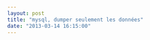 ```yaml
---
layout: post
title: "mysql, dumper seulement les données"
date: "2013-03-14 16:15:00"
---
```

<script src="http://pastebin.com/embed_js.php?i=1kZSPRUH"></script><br /><br /><div style="height: 0; overflow: hidden;">mysqldump -u root dbname --no-create-info --skip-triggers --compact --complete-insert --skip-extended-insert</div>
